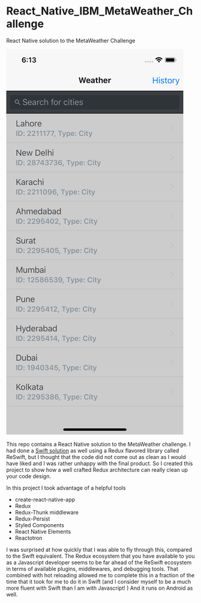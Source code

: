 # React_Native_IBM_MetaWeather_Challenge
React Native solution to the MetaWeather Challenge

![GitHub Logo](/screenshot.png)

This repo contains a React Native solution to the MetaWeather challenge. I had done a [Swift solution](https://github.com/hsavit1/IBM_MetaWeather_Challenge) as well using a Redux flavored library called ReSwift, but I thought that the code did not come out as clean as I would have liked and I was rather unhappy with the final product. So I created this project to show how a well crafted Redux architecture can really clean up your code design.

In this project I took advantage of a helpful tools

- create-react-native-app
- Redux
- Redux-Thunk middleware
- Redux-Persist 
- Styled Components
- React Native Elements
- Reactotron

I was surprised at how quickly that I was able to fly through this, compared to the Swift equivalent. The Redux ecosystem that you have available to you as a Javascript developer seems to be far ahead of the ReSwift ecosystem in terms of available plugins, middlewares, and debugging tools. That combined with hot reloading allowed me to complete this in a fraction of the time that it took for me to do it in Swift (and I consider myself to be a much more fluent with Swift than I am with Javascript! ) And it runs on Android as well.
